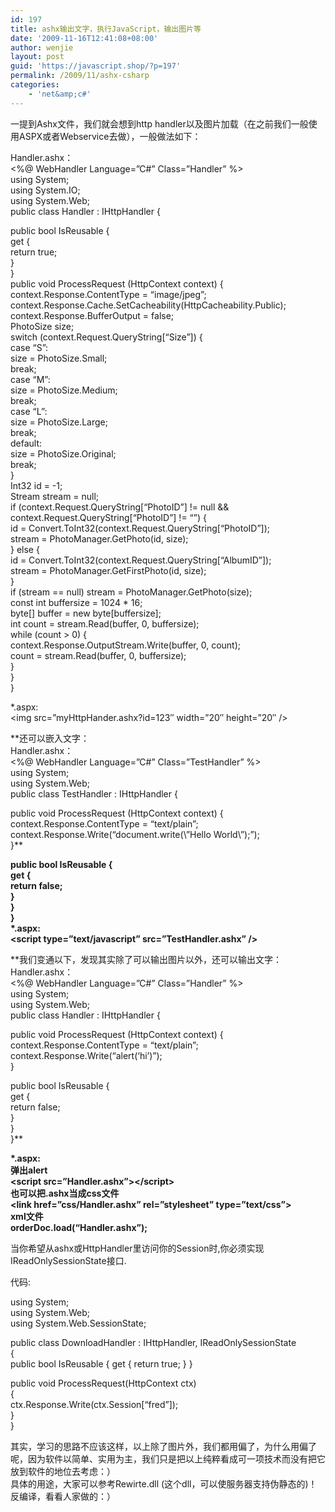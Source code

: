 ```yaml
---
id: 197
title: ashx输出文字，执行JavaScript，输出图片等
date: '2009-11-16T12:41:08+08:00'
author: wenjie
layout: post
guid: 'https://javascript.shop/?p=197'
permalink: /2009/11/ashx-csharp
categories:
    - 'net&amp;c#'
---
```


一提到Ashx文件，我们就会想到http handler以及图片加载（在之前我们一般使用ASPX或者Webservice去做），一般做法如下：

Handler.ashx：  
&lt;%@ WebHandler Language=”C#” Class=”Handler” %&gt;  
using System;  
using System.IO;  
using System.Web;  
public class Handler : IHttpHandler {

public bool IsReusable {  
 get {  
 return true;  
 }  
}  
public void ProcessRequest (HttpContext context) {  
 context.Response.ContentType = “image/jpeg”;  
 context.Response.Cache.SetCacheability(HttpCacheability.Public);  
 context.Response.BufferOutput = false;  
 PhotoSize size;  
 switch (context.Request.QueryString\[“Size”\]) {  
 case “S”:  
 size = PhotoSize.Small;  
 break;  
 case “M”:  
 size = PhotoSize.Medium;  
 break;  
 case “L”:  
 size = PhotoSize.Large;  
 break;  
 default:  
 size = PhotoSize.Original;  
 break;  
 }   
 Int32 id = -1;  
 Stream stream = null;  
 if (context.Request.QueryString\[“PhotoID”\] != null &amp;&amp; context.Request.QueryString\[“PhotoID”\] != “”) {  
 id = Convert.ToInt32(context.Request.QueryString\[“PhotoID”\]);  
 stream = PhotoManager.GetPhoto(id, size);  
 } else {  
 id = Convert.ToInt32(context.Request.QueryString\[“AlbumID”\]);  
 stream = PhotoManager.GetFirstPhoto(id, size);  
 }  
 if (stream == null) stream = PhotoManager.GetPhoto(size);  
 const int buffersize = 1024 \* 16;  
 byte\[\] buffer = new byte\[buffersize\];  
 int count = stream.Read(buffer, 0, buffersize);  
 while (count &gt; 0) {  
 context.Response.OutputStream.Write(buffer, 0, count);  
 count = stream.Read(buffer, 0, buffersize);  
 }  
}  
}

\*.aspx:  
&lt;img src=”myHttpHander.ashx?id=123″ width=”20″ height=”20″ /&gt;

**还可以嵌入文字：  
Handler.ashx：  
&lt;%@ WebHandler Language=”C#” Class=”TestHandler” %&gt;  
using System;  
using System.Web;  
public class TestHandler : IHttpHandler {  
   
 public void ProcessRequest (HttpContext context) {  
 context.Response.ContentType = “text/plain”;  
 context.Response.Write(“document.write(\\”Hello World\\”);”);  
 }**

 **public bool IsReusable {  
 get {  
 return false;  
 }  
 }  
}  
\*.aspx:  
&lt;script type=”text/javascript” src=”TestHandler.ashx” /&gt;**

**我们变通以下，发现其实除了可以输出图片以外，还可以输出文字：  
Handler.ashx：  
&lt;%@ WebHandler Language=”C#” Class=”Handler” %&gt;  
using System;  
using System.Web;  
public class Handler : IHttpHandler {  
   
 public void ProcessRequest (HttpContext context) {  
 context.Response.ContentType = “text/plain”;  
 context.Response.Write(“alert(‘hi’)”);  
 }  
  
 public bool IsReusable {  
 get {  
 return false;  
 }  
 }  
}**

**\*.aspx:  
弹出alert  
&lt;script src=”Handler.ashx”&gt;&lt;/script&gt;  
也可以把.ashx当成css文件  
&lt;link href=”css/Handler.ashx” rel=”stylesheet” type=”text/css”&gt;  
xml文件  
orderDoc.load(“Handler.ashx”);**

当你希望从ashx或HttpHandler里访问你的Session时,你必须实现IReadOnlySessionState接口.

代码:

using System;  
using System.Web;  
using System.Web.SessionState;

public class DownloadHandler : IHttpHandler, IReadOnlySessionState  
{  
 public bool IsReusable { get { return true; } }  
   
 public void ProcessRequest(HttpContext ctx)  
 {  
 ctx.Response.Write(ctx.Session\[“fred”\]);  
 }  
}

其实，学习的思路不应该这样，以上除了图片外，我们都用偏了，为什么用偏了呢，因为软件以简单、实用为主，我们只是把以上纯粹看成可一项技术而没有把它放到软件的地位去考虑：）  
具体的用途，大家可以参考Rewirte.dll (这个dll，可以使服务器支持伪静态的)！  
反编译，看看人家做的：）